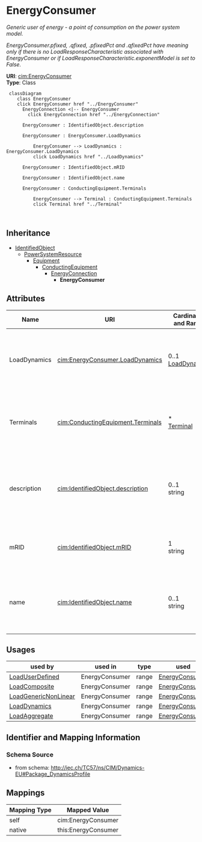 # EnergyConsumer


_Generic user of energy - a  point of consumption on the power system model._

_EnergyConsumer.pfixed, .qfixed, .pfixedPct and .qfixedPct have meaning only if there is no LoadResponseCharacteristic associated with EnergyConsumer or if LoadResponseCharacteristic.exponentModel is set to False._





**URI**: [cim:EnergyConsumer](http://iec.ch/TC57/CIM100#EnergyConsumer)<br />
**Type**: Class




```mermaid
 classDiagram
    class EnergyConsumer
    click EnergyConsumer href "../EnergyConsumer"
      EnergyConnection <|-- EnergyConsumer
        click EnergyConnection href "../EnergyConnection"
      
      EnergyConsumer : IdentifiedObject.description
        
      EnergyConsumer : EnergyConsumer.LoadDynamics
        
          EnergyConsumer --> LoadDynamics : EnergyConsumer.LoadDynamics
          click LoadDynamics href "../LoadDynamics"
        
      EnergyConsumer : IdentifiedObject.mRID
        
      EnergyConsumer : IdentifiedObject.name
        
      EnergyConsumer : ConductingEquipment.Terminals
        
          EnergyConsumer --> Terminal : ConductingEquipment.Terminals
          click Terminal href "../Terminal"
        
      
```





## Inheritance
* [IdentifiedObject](IdentifiedObject.md)
    * [PowerSystemResource](PowerSystemResource.md)
        * [Equipment](Equipment.md)
            * [ConductingEquipment](ConductingEquipment.md)
                * [EnergyConnection](EnergyConnection.md)
                    * **EnergyConsumer**



## Attributes


| Name | URI | Cardinality and Range | Description | Inheritance |
| ---  | --- | --- | --- | --- |
| LoadDynamics | [cim:EnergyConsumer.LoadDynamics](http://iec.ch/TC57/CIM100#EnergyConsumer.LoadDynamics) | 0..1 <br />  [LoadDynamics](LoadDynamics.md)  | Load dynamics model used to describe dynamic behaviour of this energy consume... | direct |
| Terminals | [cim:ConductingEquipment.Terminals](http://iec.ch/TC57/CIM100#ConductingEquipment.Terminals) | * <br />  [Terminal](Terminal.md)  | Conducting equipment have terminals that may be connected to other conducting... | [ConductingEquipment](ConductingEquipment.md) |
| description | [cim:IdentifiedObject.description](http://iec.ch/TC57/CIM100#IdentifiedObject.description) | 0..1 <br />  string  | The description is a free human readable text describing or naming the object | [IdentifiedObject](IdentifiedObject.md) |
| mRID | [cim:IdentifiedObject.mRID](http://iec.ch/TC57/CIM100#IdentifiedObject.mRID) | 1 <br />  string  | Master resource identifier issued by a model authority | [IdentifiedObject](IdentifiedObject.md) |
| name | [cim:IdentifiedObject.name](http://iec.ch/TC57/CIM100#IdentifiedObject.name) | 0..1 <br />  string  | The name is any free human readable and possibly non unique text naming the o... | [IdentifiedObject](IdentifiedObject.md) |





## Usages

| used by | used in | type | used |
| ---  | --- | --- | --- |
| [LoadUserDefined](LoadUserDefined.md) | EnergyConsumer | range | [EnergyConsumer](EnergyConsumer.md) |
| [LoadComposite](LoadComposite.md) | EnergyConsumer | range | [EnergyConsumer](EnergyConsumer.md) |
| [LoadGenericNonLinear](LoadGenericNonLinear.md) | EnergyConsumer | range | [EnergyConsumer](EnergyConsumer.md) |
| [LoadDynamics](LoadDynamics.md) | EnergyConsumer | range | [EnergyConsumer](EnergyConsumer.md) |
| [LoadAggregate](LoadAggregate.md) | EnergyConsumer | range | [EnergyConsumer](EnergyConsumer.md) |






## Identifier and Mapping Information







### Schema Source


* from schema: http://iec.ch/TC57/ns/CIM/Dynamics-EU#Package_DynamicsProfile





## Mappings

| Mapping Type | Mapped Value |
| ---  | ---  |
| self | cim:EnergyConsumer |
| native | this:EnergyConsumer |




